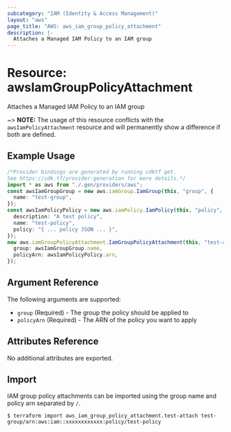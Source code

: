 ```yaml
---
subcategory: "IAM (Identity & Access Management)"
layout: "aws"
page_title: "AWS: aws_iam_group_policy_attachment"
description: |-
  Attaches a Managed IAM Policy to an IAM group
---
```


# Resource: awsIamGroupPolicyAttachment

Attaches a Managed IAM Policy to an IAM group

\~> **NOTE:** The usage of this resource conflicts with the `awsIamPolicyAttachment` resource and will permanently show a difference if both are defined.

## Example Usage

```typescript
/*Provider bindings are generated by running cdktf get.
See https://cdk.tf/provider-generation for more details.*/
import * as aws from "./.gen/providers/aws";
const awsIamGroupGroup = new aws.iamGroup.IamGroup(this, "group", {
  name: "test-group",
});
const awsIamPolicyPolicy = new aws.iamPolicy.IamPolicy(this, "policy", {
  description: "A test policy",
  name: "test-policy",
  policy: "{ ... policy JSON ... }",
});
new aws.iamGroupPolicyAttachment.IamGroupPolicyAttachment(this, "test-attach", {
  group: awsIamGroupGroup.name,
  policyArn: awsIamPolicyPolicy.arn,
});

```

## Argument Reference

The following arguments are supported:

* `group`  (Required) - The group the policy should be applied to
* `policyArn`  (Required) - The ARN of the policy you want to apply

## Attributes Reference

No additional attributes are exported.

## Import

IAM group policy attachments can be imported using the group name and policy arn separated by `/`.

```console
$ terraform import aws_iam_group_policy_attachment.test-attach test-group/arn:aws:iam::xxxxxxxxxxxx:policy/test-policy
```
